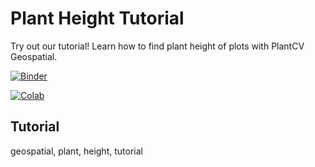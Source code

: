 # Plant Height Tutorial

Try out our tutorial! Learn how to find plant height of plots with PlantCV Geospatial.

[![Binder](https://mybinder.org/badge_logo.svg)](https://mybinder.org/v2/gh/eseigel/plantcv-geospatial-tutorial-plant-height/1e57b501500ed2d2e24bdab3535595b9c775cf23?urlpath=lab%2Ftree%2Findex.ipynb)

[![Colab](https://colab.research.google.com/assets/colab-badge.svg)](https://colab.research.google.com/github/danforthcenter/plantcv-geospatial-tutorial-plant-height/blob/main/index-Colab.ipynb)

## Tutorial

geospatial, plant, height, tutorial

